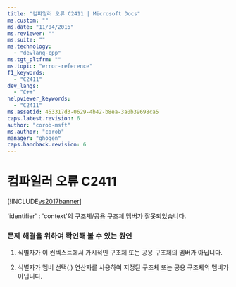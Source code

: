```yaml
---
title: "컴파일러 오류 C2411 | Microsoft Docs"
ms.custom: ""
ms.date: "11/04/2016"
ms.reviewer: ""
ms.suite: ""
ms.technology: 
  - "devlang-cpp"
ms.tgt_pltfrm: ""
ms.topic: "error-reference"
f1_keywords: 
  - "C2411"
dev_langs: 
  - "C++"
helpviewer_keywords: 
  - "C2411"
ms.assetid: 453317d3-0629-4b42-b8ea-3a0b39698ca5
caps.latest.revision: 6
author: "corob-msft"
ms.author: "corob"
manager: "ghogen"
caps.handback.revision: 6
---
```

# 컴파일러 오류 C2411
[!INCLUDE[vs2017banner](../../assembler/inline/includes/vs2017banner.md)]

'identifier' : 'context'의 구조체\/공용 구조체 멤버가 잘못되었습니다.  
  
### 문제 해결을 위하여 확인해 볼 수 있는 원인  
  
1.  식별자가 이 컨텍스트에서 가시적인 구조체 또는 공용 구조체의 멤버가 아닙니다.  
  
2.  식별자가 멤버 선택\(.\) 연산자를 사용하여 지정된 구조체 또는 공용 구조체의 멤버가 아닙니다.